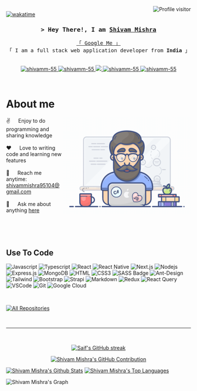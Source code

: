 <a href="https://komarev.com/ghpvc/?username=shivamm-55">
  <img align="right" src="https://komarev.com/ghpvc/?username=shivamm-55&label=Visitors&color=0e75b6&style=flat" alt="Profile visitor" />
</a>


[![wakatime](https://wakatime.com/badge/user/018ddbb1-982e-4cb5-a4fc-484eeb4fda6f.svg)](https://wakatime.com/@018ddbb1-982e-4cb5-a4fc-484eeb4fda6f)

<!-- Intro  -->
<h3 align="center">
        <samp>&gt; Hey There!, I am
                <b><a target="_blank" href="https://shivamm-55.com">Shivam Mishra</a></b>
        </samp>
</h3>


<p align="center"> 
  <samp>
    <a href="https://www.google.com/search?q=Shivam+Mishra">「 Google Me 」</a>
    <br>
    「 I am a full stack web application developer from <b>India</b> 」
    <br>
    <br>
  </samp>
</p>

<p align="center">
 <a href="https://shivamm-55.com" target="blank">
  <img src="https://img.shields.io/badge/Website-DC143C?style=for-the-badge&logo=medium&logoColor=white" alt="shivamm-55" />
 </a>
 <a href="https://linkedin.com/in/shivam-mishra-x444" target="_blank">
  <img src="https://img.shields.io/badge/LinkedIn-0077B5?style=for-the-badge&logo=linkedin&logoColor=white" alt="shivamm-55"/>
 </a>
 <!-- <a href="https://dev.to/shivamm-55" target="_blank">
  <img src="https://img.shields.io/badge/dev.to-0A0A0A?style=for-the-badge&logo=dev.to&logoColor=white" alt="shivamm-55" />
 </a> -->
 <a href="https://twitter.com/Mr_shiv_444" target="_blank">
  <img src="https://img.shields.io/badge/Twitter-1DA1F2?style=for-the-badge&logo=twitter&logoColor=white" />
 </a>
 <a href="https://instagram.com/shivx_444" target="_blank">
  <img src="https://img.shields.io/badge/Instagram-fe4164?style=for-the-badge&logo=instagram&logoColor=white" alt="shivamm-55" />
 </a> 
 <a href="https://www.facebook.com/profile.php?id=100011315556677" target="_blank">
  <img src="https://img.shields.io/badge/Facebook-20BEFF?&style=for-the-badge&logo=facebook&logoColor=white" alt="shivamm-55"  />
  </a> 
</p>
<br />

<!-- About Section -->
 # About me
 
<p>
 <img align="right" width="350" src="/assets/programmer.gif" alt="Coding gif" />
  
 ✌️ &emsp; Enjoy to do programming and sharing knowledge <br/><br/>
 ❤️ &emsp; Love to writing code and learning new features<br/><br/>
 📧 &emsp; Reach me anytime: shivammishra95104@gmail.com<br/><br/>
 💬 &emsp; Ask me about anything [here](https://github.com/shivamm-55/shivamm-55/issues)

</p>

<br/>
<br/>
<br/>

## Use To Code

![Javascript](https://img.shields.io/badge/Javascript-F0DB4F?style=for-the-badge&labelColor=black&logo=javascript&logoColor=F0DB4F)
![Typescript](https://img.shields.io/badge/Typescript-007acc?style=for-the-badge&labelColor=black&logo=typescript&logoColor=007acc)
![React](https://img.shields.io/badge/-React-61DBFB?style=for-the-badge&labelColor=black&logo=react&logoColor=61DBFB)
![React Native](https://img.shields.io/badge/React_Native-20232A?style=for-the-badge&logo=react&logoColor=61DAFB)
![Next.js](https://img.shields.io/badge/next.js-000000?style=for-the-badge&logo=nextdotjs&logoColor=white)
![Nodejs](https://img.shields.io/badge/Nodejs-3C873A?style=for-the-badge&labelColor=black&logo=node.js&logoColor=3C873A)
![Express.js](https://img.shields.io/badge/Express.js-000000?style=for-the-badge&logo=express&logoColor=white)
![MongoDB](https://img.shields.io/badge/MongoDB-4EA94B?style=for-the-badge&logo=mongodb&logoColor=white)
![HTML](https://img.shields.io/badge/HTML5-E34F26?style=for-the-badge&logo=html5&logoColor=white)
![CSS3](https://img.shields.io/badge/CSS3-1572B6?style=for-the-badge&logo=css3&logoColor=white)
![SASS Badge](https://img.shields.io/badge/Sass-CC6699?style=for-the-badge&logo=sass&logoColor=white)
![Ant-Design](https://img.shields.io/badge/AntDesign-0170FE?style=for-the-badge&logo=antdesign&logoColor=white)
![Tailwind](https://img.shields.io/badge/Tailwind_CSS-092749?style=for-the-badge&logo=tailwindcss&logoColor=06B6D4&labelColor=000000)
![Bootstrap](https://img.shields.io/badge/Bootstrap-563D7C?style=for-the-badge&logo=bootstrap&logoColor=white)
![Strapi](https://img.shields.io/badge/strapi-2E7EEA?style=for-the-badge&logo=strapi&logoColor=white)
![Markdown](https://img.shields.io/badge/Markdown-000000?style=for-the-badge&logo=markdown&logoColor=white)
![Redux](https://img.shields.io/badge/Redux-593D88?style=for-the-badge&logo=redux&logoColor=white)
![React Query](https://img.shields.io/badge/-React_Query-FF4154?style=for-the-badge&logo=react%20query&logoColor=white)
![VSCode](https://img.shields.io/badge/Visual_Studio-0078d7?style=for-the-badge&logo=visual%20studio&logoColor=white)
![Git](https://img.shields.io/badge/Git-F05032?style=for-the-badge&logo=git&logoColor=white)
![Google Cloud](https://img.shields.io/badge/Google_Cloud-4285F4?style=for-the-badge&logo=google-cloud&logoColor=white)

<br/>
<!--
## Top Open Source -
[![iTasks](https://github-readme-stats.vercel.app/api/pin/?username=shivamm-55&repo=itasks&border_color=7F3FBF&bg_color=0D1117&title_color=C9D1D9&text_color=8B949E&icon_color=7F3FBF)](https://github.com/shivamm-55/itasks)
[![urFolio](https://github-readme-stats.vercel.app/api/pin/?username=shivamm-55&repo=urfolio&border_color=7F3FBF&bg_color=0D1117&title_color=C9D1D9&text_color=8B949E&icon_color=7F3FBF)](https://github.com/shivamm-55/urfolio)
[![Web Projects](https://github-readme-stats.vercel.app/api/pin/?username=shivamm-55&repo=web-projects&border_color=7F3FBF&bg_color=0D1117&title_color=C9D1D9&text_color=8B949E&icon_color=7F3FBF)](https://github.com/shivamm-55/web-projects)
[![Shivam Mishra Readme](https://github-readme-stats.vercel.app/api/pin/?username=shivamm-55&repo=shivamm-55&border_color=7F3FBF&bg_color=0D1117&title_color=C9D1D9&text_color=8B949E&icon_color=7F3FBF)](https://github.com/shivamm-55/shivamm-55)
-->

<p align="left">
  <a href="https://github.com/shivamm-55?tab=repositories" target="_blank"><img alt="All Repositories" title="All Repositories" src="https://img.shields.io/badge/-All%20Repos-2962FF?style=for-the-badge&logo=koding&logoColor=white"/></a>
</p>

<br/>
<hr/>
<br/>

<p align="center">
  <a href="https://github.com/shivamm-55">
    <img src="https://github-readme-streak-stats.herokuapp.com/?user=shivamm-55&theme=radical&border=7F3FBF&background=0D1117" alt="Saif's GitHub streak"/>
  </a>
</p>

<p align="center">
  <a href="https://github.com/shivamm-55">
    <img src="https://github-profile-summary-cards.vercel.app/api/cards/profile-details?username=shivamm-55&theme=radical" alt="Shivam Mishra's GitHub Contribution"/>
  </a>
</p>

<a> 
    <a href="https://github.com/shivamm-55"><img alt="Shivam Mishra's Github Stats" src="https://denvercoder1-github-readme-stats.vercel.app/api?username=shivamm-55&show_icons=true&count_private=true&theme=react&border_color=7F3FBF&bg_color=0D1117&title_color=F85D7F&icon_color=F8D866" height="192px" width="49.5%"/></a>
  <a href="https://github.com/shivamm-55"><img alt="Shivam Mishra's Top Languages" src="https://denvercoder1-github-readme-stats.vercel.app/api/top-langs/?username=shivamm-55&langs_count=8&layout=compact&theme=react&border_color=7F3FBF&bg_color=0D1117&title_color=F85D7F&icon_color=F8D866" height="192px" width="49.5%"/></a>
  <br/>
</a>


![Shivam Mishra's Graph](https://github-readme-activity-graph.vercel.app/graph?username=shivamm-55&custom_title=Shivam%20Mishra's%20GitHub%20Activity%20Graph&bg_color=0D1117&color=7F3FBF&line=7F3FBF&point=7F3FBF&area_color=FFFFFF&title_color=FFFFFF&area=true)
